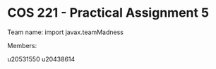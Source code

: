 # COS 221 - Practical Assignment 5
Team name: import javax.teamMadness

Members:

u20531550
u20438614 
